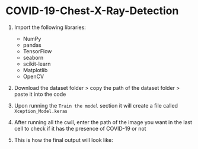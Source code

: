 # COVID-19-Chest-X-Ray-Detection

1. Import the following libraries:
   - NumPy
   - pandas
   - TensorFlow
   - seaborn
   - scikit-learn
   - Matplotlib
   - OpenCV
  
2. Download the dataset folder > copy the path of the dataset folder > paste it into the code

3. Upon running the `Train the model` section it will create a file called `Xception_Model.keras`

4. After running all the cwll, enter the path of the image you want in the last cell to check if it has the presence of COVID-19 or not

5. This is how the final output will look like: 
